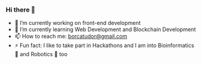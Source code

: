 ### Hi there 👋

<!--
**Tudor036/Tudor036** is a ✨ _special_ ✨ repository because its `README.md` (this file) appears on your GitHub profile.

Here are some ideas to get you started:

- 🔭 I’m currently working on ...
- 🌱 I’m currently learning ...
- 👯 I’m looking to collaborate on ...
- 🤔 I’m looking for help with ...
- 💬 Ask me about ...
- 📫 How to reach me: ...
- ⚡ Fun fact: ...
-->

- 🔭 I’m currently working on front-end development
- 🌱 I’m currently learning Web Development and Blockchain Development
- 📫 How to reach me: borcatudor@gmail.com
- ⚡ Fun fact: I like to take part in Hackathons and I am into Bioinformatics 🧬 and Robotics 🤖 too
